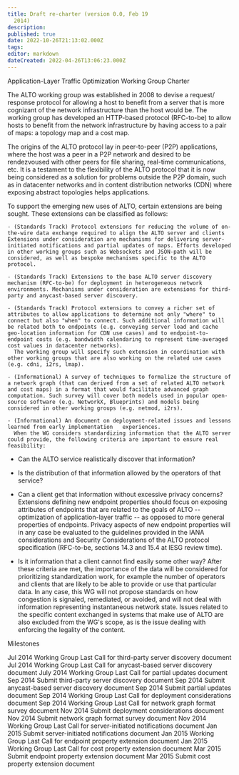 ```yaml
---
title: Draft re-charter (version 0.0, Feb 19
  2014)
description:
published: true
date: 2022-10-26T21:13:02.000Z
tags:
editor: markdown
dateCreated: 2022-04-26T13:06:23.000Z
---
```


Application-Layer Traffic Optimization Working Group Charter

The ALTO working group was established in 2008 to devise a request/
response protocol for allowing a host to benefit from a server that is
more cognizant of the network infrastructure than the host would be.
The working group has developed an HTTP-based protocol (RFC-to-be) to
allow hosts to benefit from the network infrastructure by having
access to a pair of maps: a topology map and a cost map.

The origins of the ALTO protocol lay in peer-to-peer (P2P)
applications, where the host was a peer in a P2P network and desired
to be rendezvoused with other peers for file sharing, real-time
communications, etc. It is a testament to the flexibility of the ALTO
protocol that it is now being considered as a solution for problems
outside the P2P domain, such as in datacenter networks and in content
distribution networks (CDN) where exposing abstract topologies helps
applications.

To support the emerging new uses of ALTO, certain extensions are being
sought. These extensions can be classified as follows:

    - (Standards Track) Protocol extensions for reducing the volume of on-the-wire data exchange required to align the ALTO server and clients Extensions under consideration are mechanisms for delivering server-initiated notifications and partial updates of maps. Efforts developed in other working groups such as Websockets and JSON-path will be considered, as well as bespoke mechanisms specific to the ALTO protocol.

    - (Standards Track) Extensions to the base ALTO server discovery mechanism (RFC-to-be) for deployment in heterogeneous network environments. Mechanisms under consideration are extensions for third-party and anycast-based server discovery.

    - (Standards Track) Protocol extensions to convey a richer set of attributes to allow applications to determine not only "where" to connect but also "when" to connect. Such additional information will be related both to endpoints (e.g. conveying server load and cache geo-location information for CDN use cases) and to endpoint-to-endpoint costs (e.g. bandwidth calendaring to represent time-averaged cost values in datacenter networks).
      The working group will specify such extension in coordination with other working groups that are also working on the related use cases (e.g. cdni, i2rs, lmap).

    - (Informational) A survey of techniques to formalize the structure of a network graph (that can derived from a set of related ALTO network and cost maps) in a format that would facilitate advanced graph computation. Such survey will cover both models used in popular open-source software (e.g. NetworkX, Blueprints) and models being considered in other working groups (e.g. netmod, i2rs).

    - (Informational) An document on deployment-related issues and lessons learned from early implementation   experiences.
      When the WG considers standardizing information that the ALTO server could provide, the following criteria are important to ensure real feasibility:

- Can the ALTO service realistically discover that information?

- Is the distribution of that information allowed by the operators of that service?

- Can a client get that information without excessive privacy concerns? Extensions defining new endpoint properties should focus on exposing attributes of endpoints that are related to the goals of ALTO -- optimization of application-layer traffic -- as opposed to more general properties of endpoints. Privacy aspects of new endpoint properties will in any case be evaluated to the guidelines provided in the IANA considerations and Security Considerations of the ALTO protocol specification (RFC-to-be, sections 14.3 and 15.4 at IESG review time).

- Is it information that a client cannot find easily some other way? After these criteria are met, the importance of the data will be considered for prioritizing standardization work, for example the number of operators and clients that are likely to be able to provide or use that particular data. In any case, this WG will not propose standards on how congestion is signaled, remediated, or avoided, and will not deal with information representing instantaneous network state. Issues related to the specific content exchanged in systems that make use of ALTO are also excluded from the WG's scope, as is the issue dealing with enforcing the legality of the content.

Milestones

Jul 2014 Working Group Last Call for third-party server discovery document Jul 2014 Working Group Last Call for anycast-based server discovery document July 2014 Working Group Last Call for partial updates document Sep 2014 Submit third-party server discovery document Sep 2014 Submit anycast-based server discovery document Sep 2014 Submit partial updates document Sep 2014 Working Group Last Call for deployment considerations document Sep 2014 Working Group Last Call for network graph format survey document Nov 2014 Submit deployment considerations document Nov 2014 Submit network graph format survey document Nov 2014 Working Group Last Call for server-initiated notifications document Jan 2015 Submit server-initiated notifications document Jan 2015 Working Group Last Call for endpoint property extension document Jan 2015 Working Group Last Call for cost property extension document Mar 2015 Submit endpoint property extension document Mar 2015 Submit cost property extension document
